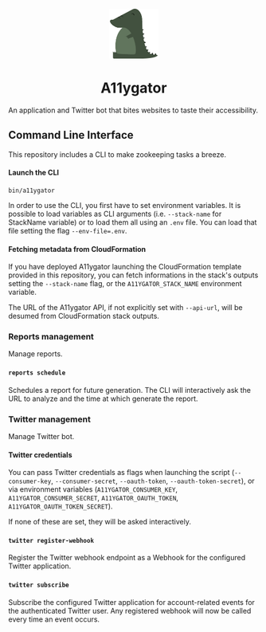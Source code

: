 <p align="center">
    <img src="./logo.png" width="100">
</p>
<h1 align="center">A11ygator</h1>

An application and Twitter bot that bites websites to taste their accessibility.

Command Line Interface
----------------------

This repository includes a CLI to make zookeeping tasks a breeze.

#### Launch the CLI

```
bin/a11ygator
```

In order to use the CLI, you first have to set environment variables.
It is possible to load variables as CLI arguments (i.e. `--stack-name` for StackName variable) or to load them all using an `.env` file.
You can load that file setting the flag `--env-file=.env`.

#### Fetching metadata from CloudFormation

If you have deployed A11ygator launching the CloudFormation template provided
in this repository, you can fetch informations in the stack's outputs setting
the `--stack-name` flag, or the `A11YGATOR_STACK_NAME` environment variable.

The URL of the A11ygator API, if not explicitly set with `--api-url`,
will be desumed from CloudFormation stack outputs.

### Reports management

Manage reports.

#### `reports schedule`

Schedules a report for future generation. The CLI will interactively ask the URL
to analyze and the time at which generate the report.

### Twitter management

Manage Twitter bot.

#### Twitter credentials

You can pass Twitter credentials as flags when launching the script
(`--consumer-key`, `--consumer-secret`, `--oauth-token`, `--oauth-token-secret`),
or via environment variables (`A11YGATOR_CONSUMER_KEY`, `A11YGATOR_CONSUMER_SECRET`,
`A11YGATOR_OAUTH_TOKEN`, `A11YGATOR_OAUTH_TOKEN_SECRET`).

If none of these are set, they will be asked interactively.

#### `twitter register-webhook`

Register the Twitter webhook endpoint as a Webhook for the configured Twitter
application.

#### `twitter subscribe`

Subscribe the configured Twitter application for account-related events for
the authenticated Twitter user. Any registered webhook will now be called every
time an event occurs.
